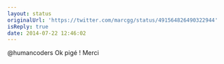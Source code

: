 ```yaml
---
layout: status
originalUrl: 'https://twitter.com/marcgg/status/491564826490322944'
isReply: true
date: 2014-07-22 12:46:02
---
```


@humancoders Ok pigé ! Merci
